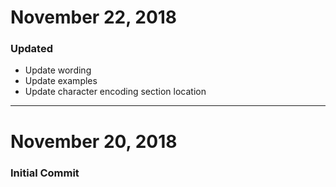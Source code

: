# November 22, 2018

### Updated
- Update wording
- Update examples
- Update character encoding section location


-----


# November 20, 2018

### Initial Commit
